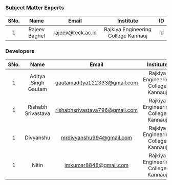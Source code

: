### Subject Matter Experts
| SNo. | Name | Email | Institute | ID |
| :---: | :---: | :---: | :---: | :---: |
| 1 |Rajeev Baghel | rajeev@reck.ac.in | Rajkiya Engineering College Kannauj | id |

### Developers
| SNo. | Name | Email | Institute | ID |
| :---: | :---: | :---: | :---: | :---: |
| 1 |Aditya Singh Gautam | gautamaditya122333@gmail.com| Rajkiya Engineering College Kannauj | id |
| 1 |Rishabh Srivastava | rishabhsrivastava796@gmail.com| Rajkiya Engineering College Kannauj | id |
| 1 |Divyanshu |mrdivyanshu994@gmail.com| Rajkiya Engineering College Kannauj | id |
| 1 |Nitin | imkumar8848@gmail.com| Rajkiya Engineering College Kannauj | id |
